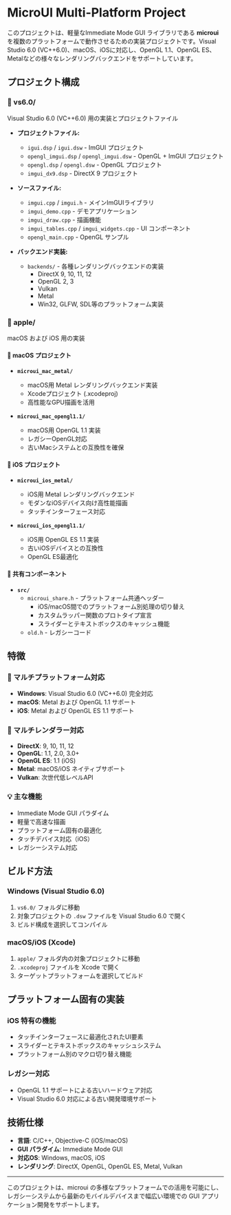 # MicroUI Multi-Platform Project

このプロジェクトは、軽量なImmediate Mode GUI ライブラリである **microui** を複数のプラットフォームで動作させるための実装プロジェクトです。Visual Studio 6.0 (VC++6.0)、macOS、iOSに対応し、OpenGL 1.1、OpenGL ES、Metalなどの様々なレンダリングバックエンドをサポートしています。

## プロジェクト構成

### 📁 vs6.0/
Visual Studio 6.0 (VC++6.0) 用の実装とプロジェクトファイル

- **プロジェクトファイル:**
  - `igui.dsp` / `igui.dsw` - ImGUI プロジェクト
  - `opengl_imgui.dsp` / `opengl_imgui.dsw` - OpenGL + ImGUI プロジェクト
  - `opengl.dsp` / `opengl.dsw` - OpenGL プロジェクト
  - `imgui_dx9.dsp` - DirectX 9 プロジェクト

- **ソースファイル:**
  - `imgui.cpp` / `imgui.h` - メインImGUIライブラリ
  - `imgui_demo.cpp` - デモアプリケーション
  - `imgui_draw.cpp` - 描画機能
  - `imgui_tables.cpp` / `imgui_widgets.cpp` - UI コンポーネント
  - `opengl_main.cpp` - OpenGL サンプル

- **バックエンド実装:**
  - `backends/` - 各種レンダリングバックエンドの実装
    - DirectX 9, 10, 11, 12
    - OpenGL 2, 3
    - Vulkan
    - Metal
    - Win32, GLFW, SDL等のプラットフォーム実装

### 📁 apple/
macOS および iOS 用の実装

#### 🍎 macOS プロジェクト

- **`microui_mac_metal/`**
  - macOS用 Metal レンダリングバックエンド実装
  - Xcodeプロジェクト (.xcodeproj)
  - 高性能なGPU描画を活用

- **`microui_mac_opengl1.1/`**
  - macOS用 OpenGL 1.1 実装
  - レガシーOpenGL対応
  - 古いMacシステムとの互換性を確保

#### 📱 iOS プロジェクト

- **`microui_ios_metal/`**
  - iOS用 Metal レンダリングバックエンド
  - モダンなiOSデバイス向け高性能描画
  - タッチインターフェース対応

- **`microui_ios_opengl1.1/`**
  - iOS用 OpenGL ES 1.1 実装
  - 古いiOSデバイスとの互換性
  - OpenGL ES最適化

#### 🔧 共有コンポーネント

- **`src/`**
  - `microui_share.h` - プラットフォーム共通ヘッダー
    - iOS/macOS間でのプラットフォーム別処理の切り替え
    - カスタムラッパー関数のプロトタイプ宣言
    - スライダーとテキストボックスのキャッシュ機能
  - `old.h` - レガシーコード

## 特徴

### 🎯 マルチプラットフォーム対応
- **Windows**: Visual Studio 6.0 (VC++6.0) 完全対応
- **macOS**: Metal および OpenGL 1.1 サポート
- **iOS**: Metal および OpenGL ES 1.1 サポート

### 🎨 マルチレンダラー対応
- **DirectX**: 9, 10, 11, 12
- **OpenGL**: 1.1, 2.0, 3.0+
- **OpenGL ES**: 1.1 (iOS)
- **Metal**: macOS/iOS ネイティブサポート
- **Vulkan**: 次世代低レベルAPI

### 💡 主な機能
- Immediate Mode GUI パラダイム
- 軽量で高速な描画
- プラットフォーム固有の最適化
- タッチデバイス対応（iOS）
- レガシーシステム対応

## ビルド方法

### Windows (Visual Studio 6.0)
1. `vs6.0/` フォルダに移動
2. 対象プロジェクトの `.dsw` ファイルを Visual Studio 6.0 で開く
3. ビルド構成を選択してコンパイル

### macOS/iOS (Xcode)
1. `apple/` フォルダ内の対象プロジェクトに移動
2. `.xcodeproj` ファイルを Xcode で開く
3. ターゲットプラットフォームを選択してビルド

## プラットフォーム固有の実装

### iOS 特有の機能
- タッチインターフェースに最適化されたUI要素
- スライダーとテキストボックスのキャッシュシステム
- プラットフォーム別のマクロ切り替え機能

### レガシー対応
- OpenGL 1.1 サポートによる古いハードウェア対応
- Visual Studio 6.0 対応による古い開発環境サポート

## 技術仕様

- **言語**: C/C++, Objective-C (iOS/macOS)
- **GUI パラダイム**: Immediate Mode GUI
- **対応OS**: Windows, macOS, iOS
- **レンダリング**: DirectX, OpenGL, OpenGL ES, Metal, Vulkan

---

このプロジェクトは、microui の多様なプラットフォームでの活用を可能にし、レガシーシステムから最新のモバイルデバイスまで幅広い環境での GUI アプリケーション開発をサポートします。